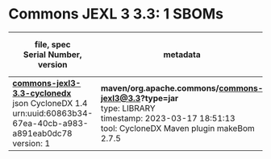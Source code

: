 Commons JEXL 3 3.3: 1 SBOMs
=======

| file, spec<br>Serial Number, version| metadata | components<br>by type<br>- libs purl types |
| ----------------------------------- | -------- | ------------------------------------------ |
| **[commons-jexl3-3.3-cyclonedx](maven/org.apache.commons/commons-jexl3/3.3/commons-jexl3-3.3-cyclonedx.json)**<br>json CycloneDX 1.4<br>urn:uuid:60863b34-67ea-40cb-a983-a891eab0dc78<br>version: 1 | **maven/org.apache.commons/commons-jexl3@3.3?type=jar**<br>type: LIBRARY<br>timestamp: 2023-03-17 18:51:13<br>tool: CycloneDX Maven plugin makeBom 2.7.5 | 1<br>`library`: 1 <br>- `maven`: 1  |
